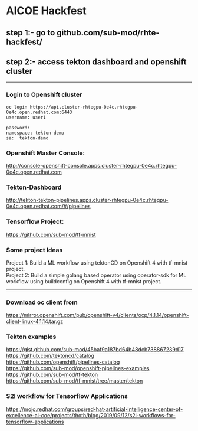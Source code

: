 # AICOE Hackfest

## step 1:- go to github.com/sub-mod/rhte-hackfest/   
## step 2:- access tekton dashboard and openshift cluster
  
---
### Login to Openshift cluster
```
oc login https://api.cluster-rhtegpu-0e4c.rhtegpu-0e4c.open.redhat.com:6443 
username: user1  

password:  
namespace: tekton-demo  
sa:  tekton-demo  
```
### Openshift Master Console: 
http://console-openshift-console.apps.cluster-rhtegpu-0e4c.rhtegpu-0e4c.open.redhat.com  
  
### Tekton-Dashboard  
http://tekton-tekton-pipelines.apps.cluster-rhtegpu-0e4c.rhtegpu-0e4c.open.redhat.com/#/pipelines  

### Tensorflow Project:  
https://github.com/sub-mod/tf-mnist  
  
### Some project Ideas
Project 1: Build a ML workflow using tektonCD on Openshift 4 with tf-mnist project.  
Project 2: Build a simple golang based operator using operator-sdk for ML workflow using buildconfig on Openshift 4 with  tf-mnist project.   

---
  
### Download oc client from  
https://mirror.openshift.com/pub/openshift-v4/clients/ocp/4.1.14/openshift-client-linux-4.1.14.tar.gz  
  
### Tekton examples    
https://gist.github.com/sub-mod/45baf9a187bd64b48dcb738867239d17   
https://github.com/tektoncd/catalog  
https://github.com/openshift/pipelines-catalog  
https://github.com/sub-mod/openshift-pipelines-examples  
https://github.com/sub-mod/tf-tekton  
https://github.com/sub-mod/tf-mnist/tree/master/tekton   
  
### S2I workflow for Tensorflow Applications  
https://mojo.redhat.com/groups/red-hat-artificial-intelligence-center-of-excellence-ai-coe/projects/thoth/blog/2019/09/12/s2i-workflows-for-tensorflow-applications
